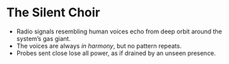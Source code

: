 # The Silent Choir
- Radio signals resembling human voices echo from deep orbit around the system’s gas giant.
- The voices are always _in harmony_, but no pattern repeats.
- Probes sent close lose all power, as if drained by an unseen presence.